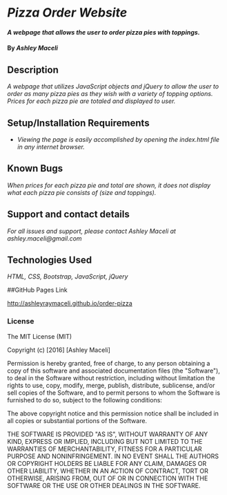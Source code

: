 # _Pizza Order Website_

#### _A webpage that allows the user to order pizza pies with toppings._

#### By _**Ashley Maceli**_

## Description

_A webpage that utilizes JavaScript objects and jQuery to allow the user to order as many pizza pies as they wish with a variety of topping options. Prices for each pizza pie are totaled and displayed to user._

## Setup/Installation Requirements

* _Viewing the page is easily accomplished by opening the index.html file in any internet browser._

## Known Bugs

_When prices for each pizza pie and total are shown, it does not display what each pizza pie consists of (size and toppings)._

## Support and contact details

_For all issues and support, please contact Ashley Maceli at ashley.maceli@gmail.com_

## Technologies Used

_HTML, CSS, Bootstrap, JavaScript, jQuery_

##GitHub Pages Link

http://ashleyraymaceli.github.io/order-pizza

### License

The MIT License (MIT)

Copyright (c) [2016] [Ashley Maceli]

Permission is hereby granted, free of charge, to any person obtaining a copy
of this software and associated documentation files (the "Software"), to deal
in the Software without restriction, including without limitation the rights
to use, copy, modify, merge, publish, distribute, sublicense, and/or sell
copies of the Software, and to permit persons to whom the Software is
furnished to do so, subject to the following conditions:

The above copyright notice and this permission notice shall be included in all
copies or substantial portions of the Software.

THE SOFTWARE IS PROVIDED "AS IS", WITHOUT WARRANTY OF ANY KIND, EXPRESS OR
IMPLIED, INCLUDING BUT NOT LIMITED TO THE WARRANTIES OF MERCHANTABILITY,
FITNESS FOR A PARTICULAR PURPOSE AND NONINFRINGEMENT. IN NO EVENT SHALL THE
AUTHORS OR COPYRIGHT HOLDERS BE LIABLE FOR ANY CLAIM, DAMAGES OR OTHER
LIABILITY, WHETHER IN AN ACTION OF CONTRACT, TORT OR OTHERWISE, ARISING FROM,
OUT OF OR IN CONNECTION WITH THE SOFTWARE OR THE USE OR OTHER DEALINGS IN THE
SOFTWARE.
